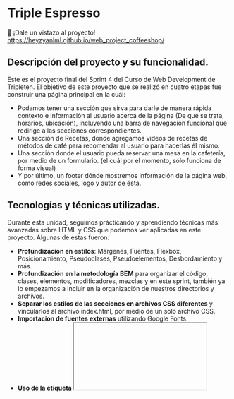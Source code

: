 # Triple Espresso

🚀 ¡Dale un vistazo al proyecto! https://heyzyanlml.github.io/web_project_coffeeshop/

## Descripción del proyecto y su funcionalidad.

Este es el proyecto final del Sprint 4 del Curso de Web Development de Tripleten. El objetivo de este proyecto que se realizó en cuatro etapas fue construir una página principal en la cuál:

- Podamos tener una sección que sirva para darle de manera rápida contexto e información al usuario acerca de la página (De qué se trata, horarios, ubicación), incluyendo una barra de navegación funcional que redirige a las secciones correspondientes.
- Una sección de Recetas, donde agregamos videos de recetas de métodos de café para recomendar al usuario para hacerlas él mismo.
- Una sección donde el usuario pueda reservar una mesa en la cafetería, por medio de un formulario. (el cuál por el momento, sólo funciona de forma visual)
- Y por último, un footer dónde mostremos información de la página web, como redes sociales, logo y autor de ésta.

## Tecnologías y técnicas utilizadas.

Durante esta unidad, seguimos prácticando y aprendiendo técnicas más avanzadas sobre HTML y CSS que podemos ver aplicadas en este proyecto. Algunas de estas fueron:

- **Profundización en estilos**: Márgenes, Fuentes, Flexbox, Posicionamiento, Pseudoclases, Pseudoelementos, Desbordamiento y más.
- **Profundización en la metodología BEM** para organizar el código, clases, elementos, modificadores, mezclas y en este sprint, también ya lo empezamos a incluir en la organización de nuestros directorios y archivos.
- **Separar los estilos de las secciones en archivos CSS diferentes** y vincularlos al archivo index.html, por medio de un solo archivo CSS.
- **Importacion de fuentes externas** utilizando Google Fonts.
- **Uso de la etiqueta <iframe>**: Para importar contenido de Youtube a una de las secciones de la página.
- **Creación de Formularios**: Así como las diferentes entradas de información que existen, botones, placeholders, etiquetas y algunas formas de darles diferentes estilos.

## Estructura y funcionalidad del proyecto.

En esta parte, detallaré cada una de las secciones del sitio, así como lo que apliqué y aprendí en cada una de ellas. A continuación más detalle de cada una.

### Sección Header

![Header](https://github.com/heyzyanlml/web_project_coffeeshop/assets/166194594/df451779-d291-4439-a77a-70bb3191304f)

1.  **Logo de la Empresa:** siendo uno de los elementos dentro del menú de navegación, debía mostrarse en la esquina superior izquierda, por lo que se utilizó `flex` para separar este elemento de los enlaces de navegación, y se agregó `position: relative`para poder posicionarlo en las coordenadas que nos marcaba el brief.

2.  **Menú de Navegación:** Cada elemento del menú está vinculado a su sección correspondiente por medio de la etiqueta `<a>` y su propiedad `href=#` y el id correspondiente. También se agregó un efecto con `:hover` para cambiar de color el enlace cuando el cursor estuviera pasara por encima de él.

3.  **Posicionamiento de títulos y descripciones e imágenes:** En esta parte, nos pusieron una dificultad que era que el título que debía estar en una sola etiqueta debia de tener diferente tipografía, lo cuál logramos con la etiqueta `<span>`. Así como también, seguir prácticando `flex-box` y `position.

4.  **Pie de página de Header:** Por medio de `flex-box` y modificadores de clases se logró alinear el contenido como lo pedía el brief, de tener horarios y ubicación dentro de la misma etiqueta y con alineación diferente.

### Sección Recipes

![Recipes](https://github.com/heyzyanlml/web_project_coffeeshop/assets/166194594/5026c930-b386-42ee-80e4-e1e3ff0a356c)

1. **Profundización en estilos de la página**, como agregar imágenes de background y diferentes estilos en torno a ello.

2. **Aprender a usar iframe:** Aprendimosy aplicarmos el agregar contenido embebido en un sitio, así cómo, el cómo darle estilos a esta etiqueta. Esta parte fue especialmente díficil para mí, ya que a la hora de hacer el `iframe` responsivo, mi contenido embebido se cortaba.

### Sección Reservation

![Reservation](https://github.com/heyzyanlml/web_project_coffeeshop/assets/166194594/9396c8c0-c91e-4caf-bd83-946304a132e1)

1. **Aprender a crear formularios:** Aprendimos de la etiqueta `<form>`, y los campos de entradas de información, lo cuál aplicamos en esta parte. Declaramos estos campos como requeridos, y aplicamos estilos y labels a cada uno de ellos.

2. **Creación y Estilos de un Botón**: Aprendimos los diferentes tipos de botones y usamos ese conocimiento para crear un botón de submit para nuestro formulario, así como también aplicarle un efecto `:hover` para cuando le pasaran el cursor por encima su opacidad cambie.

3. **Elaboración de casilla de verificación.** Se utilizó un `<input>` de tipo `type: checkbox`, además de aprender como encapsular el `<input>` dentro `<label>` nos puede ayudar a centrar la casilla de verificación con el texto de ésta.

4. **Darle estilos a los placeholders:** Aprendí a cómo darle estilos a los placeholders para que quedaran como en el brief, el cómo algunos navegadores no detectan los estilos de placeholders por si solos y necesitamos agregar ciertos prefijos para lograr que se apliquen en todos ellos.

### Sección Footer

![Footer](https://github.com/heyzyanlml/web_project_coffeeshop/assets/166194594/577298bf-9194-42cd-9001-5536cddb3f13)

1. **Posicionamiento del Logo:** Ocurre algo parecido que en el logo de la sección `header`, que debe estar en el mismo bloque que el contenido de las redes sociales, teniendo en cuenta el uso de `z-index` para estar por delante de la figura del círculo azul.

2. **Creación y Posicionamiento de una figura:** Es la primera vez que creé una figura a partir de un `<div>`, esto por medio de `border-radius: 50%;`. Además de posicionarlo cómo se pedía el cuál era importante, ya que afectaba a los demás elementos. También, cuidando que el desbordamiento de la figura se escondiera y ésta quedara detrás de el logo.

3. **Creación de la lista de redes sociales:** Seguí prácticando el uso de listas no ordenadas (`<ul>`) y elementos `<li>`. Así como el uso de `Flexbox` para lograr el acomodo que se pedía. En los links de las redes sociales también agregamos un efecto `:hover` al pasar el cursor por encima.

4. **Creación de un elemento copyright:** Para agregar el nombre del autor.


